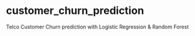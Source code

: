 # customer_churn_prediction
Telco Customer Churn prediction with Logistic Regression &amp; Random Forest
